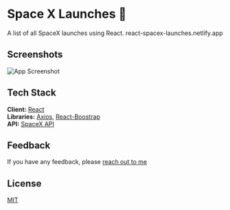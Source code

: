 # Space X Launches 🚀

A list of all SpaceX launches using React. 
react-spacex-launches.netlify.app

## Screenshots

![App Screenshot](https://via.placeholder.com/468x300?text=App+Screenshot+Here)

## Tech Stack

**Client:** [React](https://reactjs.org)\
**Libraries:** [Axios](https://github.com/axios/axios), [React-Boostrap](https://react-bootstrap.github.io)\
**API:** [SpaceX API](https://github.com/r-spacex/SpaceX-API)

## Feedback

If you have any feedback, please [reach out to me](https://www.linkedin.com/in/carrie-mathieu/)

  
## License

[MIT](https://choosealicense.com/licenses/mit/)

